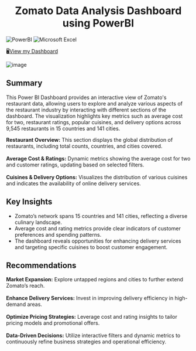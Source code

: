<h1 align="center">Zomato Data Analysis Dashboard using PowerBI</h1>
<p>
  <img alt="PowerBI" src="https://img.shields.io/badge/-PowerBI-F2C811?style=flat-square&logo=powerbi&logoColor=white" />
  <img alt="Microsoft Excel" src="https://img.shields.io/badge/-Microsoft%20Excel-217346?style=flat-square&logo=microsoftexcel&logoColor=white" />
</p>

🖥️<a href="https://app.powerbi.com/links/wc5gT9PGbl?ctid=49674e50-85af-4f8d-973a-02b51c2f5005&pbi_source=linkShare" >View my Dashboard</a>

![image]([https://github.com/DishaK06/Complete-Corner-Store-Sales-Analysis/assets/90857620/f0562e8d-f66a-4ddf-87fd-f8032955d115](https://github.com/Shreyansh9805/Zomato-Data-Analysis-Dashboard/blob/main/Dashboard.png))

## Summary
This Power BI Dashboard provides an interactive view of Zomato's restaurant data, allowing users to explore and analyze various aspects of the restaurant industry by interacting with different sections of the dashboard. The visualization highlights key metrics such as average cost for two, restaurant ratings, popular cuisines, and delivery options across 9,545 restaurants in 15 countries and 141 cities.

<p>
<b>Restaurant Overview:</b> This section displays the global distribution of restaurants, including total counts, countries, and cities covered.<br><br>
<b>Average Cost & Ratings:</b> Dynamic metrics showing the average cost for two and customer ratings, updating based on selected filters.<br><br>
<b>Cuisines & Delivery Options:</b> Visualizes the distribution of various cuisines and indicates the availability of online delivery services.
</p>

## Key Insights
- Zomato’s network spans 15 countries and 141 cities, reflecting a diverse culinary landscape.
- Average cost and rating metrics provide clear indicators of customer preferences and spending patterns.
- The dashboard reveals opportunities for enhancing delivery services and targeting specific cuisines to boost customer engagement.

## Recommendations
<p>
<b>Market Expansion:</b> Explore untapped regions and cities to further extend Zomato’s reach.<br><br>
<b>Enhance Delivery Services:</b> Invest in improving delivery efficiency in high-demand areas.<br><br>
<b>Optimize Pricing Strategies:</b> Leverage cost and rating insights to tailor pricing models and promotional offers.<br><br>
<b>Data-Driven Decisions:</b> Utilize interactive filters and dynamic metrics to continuously refine business strategies and operational efficiency.
</p>
